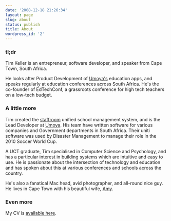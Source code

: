 ```yaml
---
date: '2008-12-18 21:26:34'
layout: page
slug: about
status: publish
title: About
wordpress_id: '2'
---
```


### tl;dr

Tim Keller is an entrepreneur, software developer, and speaker from Cape Town, South Africa.

He looks after Product Development of [Umoya's](http://umoya.net) education apps, and speaks regularly at education conferences across South Africa. He's the co-founder of EdTechConf, a grassroots conference for high tech teachers on a low-tech budget.

### A little more

Tim created the [staffroom](http://mystaffroom.net) unified school management system, and is the Lead Developer at [Umoya](http://umoya.net). His team have written software for various companies and Government departments in South Africa. Their uniti software was used by Disaster Management to manage their role in the 2010 Soccer World Cup.

A UCT graduate, Tim specialised in Computer Science and Psychology, and has a particular interest in building systems which are intuitive and easy to use. He is passionate about the intersection of technology and education and has spoken about this at various conferences and schools across the country.

He's also a fanatical Mac head, avid photographer, and all-round nice guy. He lives in Cape Town with his beautiful wife, [Amy](http://twitter.com/amykeller).

### Even more

My CV is [available here](http://timkeller.me/cv/).
